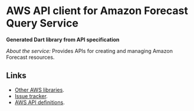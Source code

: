 # AWS API client for Amazon Forecast Query Service

**Generated Dart library from API specification**

*About the service:*
Provides APIs for creating and managing Amazon Forecast resources.

## Links

- [Other AWS libraries](https://github.com/agilord/aws_client/tree/master/generated).
- [Issue tracker](https://github.com/agilord/aws_client/issues).
- [AWS API definitions](https://github.com/aws/aws-sdk-js/tree/master/apis).
